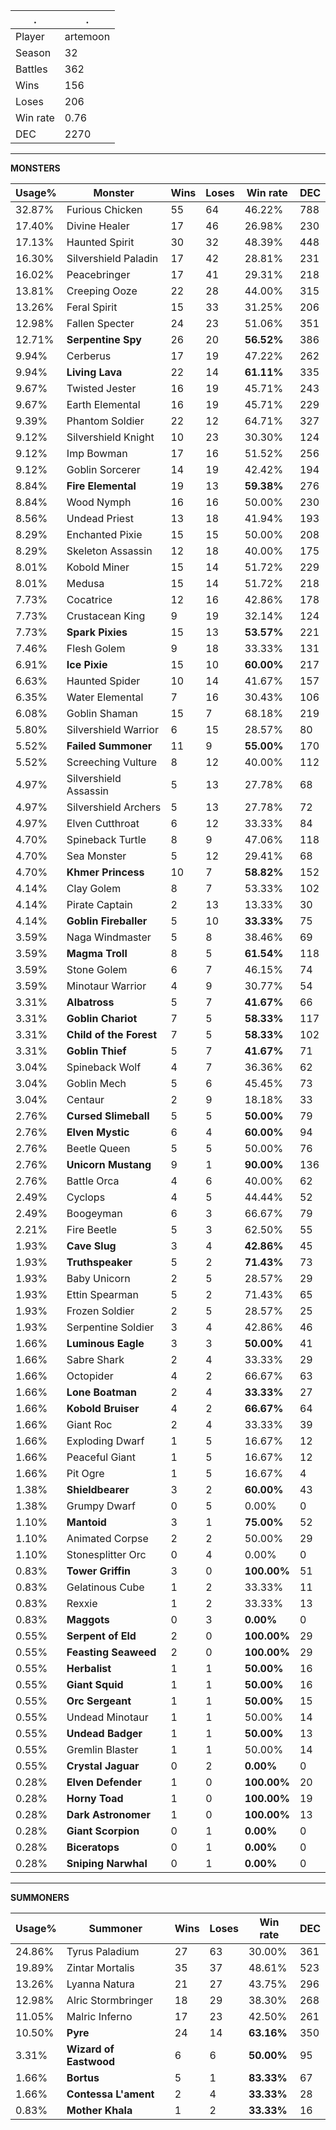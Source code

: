 .|.
|-|-
Player|artemoon
Season|32
Battles|362
Wins|156
Loses|206
Win rate|0.76
DEC|2270

---
**MONSTERS**

Usage%|Monster|Wins|Loses|Win rate|DEC|
-|-|-|-|-|-|
32.87%|Furious Chicken|55|64|46.22%|788|
17.40%|Divine Healer|17|46|26.98%|230|
17.13%|Haunted Spirit|30|32|48.39%|448|
16.30%|Silvershield Paladin|17|42|28.81%|231|
16.02%|Peacebringer|17|41|29.31%|218|
13.81%|Creeping Ooze|22|28|44.00%|315|
13.26%|Feral Spirit|15|33|31.25%|206|
12.98%|Fallen Specter|24|23|51.06%|351|
12.71%|**Serpentine Spy**|26|20|**56.52%**|386|
9.94%|Cerberus|17|19|47.22%|262|
9.94%|**Living Lava**|22|14|**61.11%**|335|
9.67%|Twisted Jester|16|19|45.71%|243|
9.67%|Earth Elemental|16|19|45.71%|229|
9.39%|Phantom Soldier|22|12|64.71%|327|
9.12%|Silvershield Knight|10|23|30.30%|124|
9.12%|Imp Bowman|17|16|51.52%|256|
9.12%|Goblin Sorcerer|14|19|42.42%|194|
8.84%|**Fire Elemental**|19|13|**59.38%**|276|
8.84%|Wood Nymph|16|16|50.00%|230|
8.56%|Undead Priest|13|18|41.94%|193|
8.29%|Enchanted Pixie|15|15|50.00%|208|
8.29%|Skeleton Assassin|12|18|40.00%|175|
8.01%|Kobold Miner|15|14|51.72%|229|
8.01%|Medusa|15|14|51.72%|218|
7.73%|Cocatrice|12|16|42.86%|178|
7.73%|Crustacean King|9|19|32.14%|124|
7.73%|**Spark Pixies**|15|13|**53.57%**|221|
7.46%|Flesh Golem|9|18|33.33%|131|
6.91%|**Ice Pixie**|15|10|**60.00%**|217|
6.63%|Haunted Spider|10|14|41.67%|157|
6.35%|Water Elemental|7|16|30.43%|106|
6.08%|Goblin Shaman|15|7|68.18%|219|
5.80%|Silvershield Warrior|6|15|28.57%|80|
5.52%|**Failed Summoner**|11|9|**55.00%**|170|
5.52%|Screeching Vulture|8|12|40.00%|112|
4.97%|Silvershield Assassin|5|13|27.78%|68|
4.97%|Silvershield Archers|5|13|27.78%|72|
4.97%|Elven Cutthroat|6|12|33.33%|84|
4.70%|Spineback Turtle|8|9|47.06%|118|
4.70%|Sea Monster|5|12|29.41%|68|
4.70%|**Khmer Princess**|10|7|**58.82%**|152|
4.14%|Clay Golem|8|7|53.33%|102|
4.14%|Pirate Captain|2|13|13.33%|30|
4.14%|**Goblin Fireballer**|5|10|**33.33%**|75|
3.59%|Naga Windmaster|5|8|38.46%|69|
3.59%|**Magma Troll**|8|5|**61.54%**|118|
3.59%|Stone Golem|6|7|46.15%|74|
3.59%|Minotaur Warrior|4|9|30.77%|54|
3.31%|**Albatross**|5|7|**41.67%**|66|
3.31%|**Goblin Chariot**|7|5|**58.33%**|117|
3.31%|**Child of the Forest**|7|5|**58.33%**|102|
3.31%|**Goblin Thief**|5|7|**41.67%**|71|
3.04%|Spineback Wolf|4|7|36.36%|62|
3.04%|Goblin Mech|5|6|45.45%|73|
3.04%|Centaur|2|9|18.18%|33|
2.76%|**Cursed Slimeball**|5|5|**50.00%**|79|
2.76%|**Elven Mystic**|6|4|**60.00%**|94|
2.76%|Beetle Queen|5|5|50.00%|76|
2.76%|**Unicorn Mustang**|9|1|**90.00%**|136|
2.76%|Battle Orca|4|6|40.00%|62|
2.49%|Cyclops|4|5|44.44%|52|
2.49%|Boogeyman|6|3|66.67%|79|
2.21%|Fire Beetle|5|3|62.50%|55|
1.93%|**Cave Slug**|3|4|**42.86%**|45|
1.93%|**Truthspeaker**|5|2|**71.43%**|73|
1.93%|Baby Unicorn|2|5|28.57%|29|
1.93%|Ettin Spearman|5|2|71.43%|65|
1.93%|Frozen Soldier|2|5|28.57%|25|
1.93%|Serpentine Soldier|3|4|42.86%|46|
1.66%|**Luminous Eagle**|3|3|**50.00%**|41|
1.66%|Sabre Shark|2|4|33.33%|29|
1.66%|Octopider|4|2|66.67%|63|
1.66%|**Lone Boatman**|2|4|**33.33%**|27|
1.66%|**Kobold Bruiser**|4|2|**66.67%**|64|
1.66%|Giant Roc|2|4|33.33%|39|
1.66%|Exploding Dwarf|1|5|16.67%|12|
1.66%|Peaceful Giant|1|5|16.67%|12|
1.66%|Pit Ogre|1|5|16.67%|4|
1.38%|**Shieldbearer**|3|2|**60.00%**|43|
1.38%|Grumpy Dwarf|0|5|0.00%|0|
1.10%|**Mantoid**|3|1|**75.00%**|52|
1.10%|Animated Corpse|2|2|50.00%|29|
1.10%|Stonesplitter Orc|0|4|0.00%|0|
0.83%|**Tower Griffin**|3|0|**100.00%**|51|
0.83%|Gelatinous Cube|1|2|33.33%|11|
0.83%|Rexxie|1|2|33.33%|13|
0.83%|**Maggots**|0|3|**0.00%**|0|
0.55%|**Serpent of Eld**|2|0|**100.00%**|29|
0.55%|**Feasting Seaweed**|2|0|**100.00%**|29|
0.55%|**Herbalist**|1|1|**50.00%**|16|
0.55%|**Giant Squid**|1|1|**50.00%**|16|
0.55%|**Orc Sergeant**|1|1|**50.00%**|15|
0.55%|Undead Minotaur|1|1|50.00%|14|
0.55%|**Undead Badger**|1|1|**50.00%**|13|
0.55%|Gremlin Blaster|1|1|50.00%|14|
0.55%|**Crystal Jaguar**|0|2|**0.00%**|0|
0.28%|**Elven Defender**|1|0|**100.00%**|20|
0.28%|**Horny Toad**|1|0|**100.00%**|19|
0.28%|**Dark Astronomer**|1|0|**100.00%**|13|
0.28%|**Giant Scorpion**|0|1|**0.00%**|0|
0.28%|**Biceratops**|0|1|**0.00%**|0|
0.28%|**Sniping Narwhal**|0|1|**0.00%**|0|

---
**SUMMONERS**

Usage%|Summoner|Wins|Loses|Win rate|DEC|
-|-|-|-|-|-|
24.86%|Tyrus Paladium|27|63|30.00%|361|
19.89%|Zintar Mortalis|35|37|48.61%|523|
13.26%|Lyanna Natura|21|27|43.75%|296|
12.98%|Alric Stormbringer|18|29|38.30%|268|
11.05%|Malric Inferno|17|23|42.50%|261|
10.50%|**Pyre**|24|14|**63.16%**|350|
3.31%|**Wizard of Eastwood**|6|6|**50.00%**|95|
1.66%|**Bortus**|5|1|**83.33%**|67|
1.66%|**Contessa L'ament**|2|4|**33.33%**|28|
0.83%|**Mother Khala**|1|2|**33.33%**|16|

